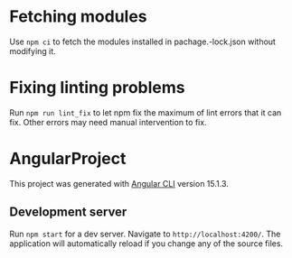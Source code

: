 # Fetching modules
Use ```npm ci```  to fetch the modules installed in pachage.-lock.json without modifying it.

# Fixing linting problems
Run ```npm run lint_fix``` to let npm fix the maximum of lint errors that it can fix. Other errors may need manual intervention to fix.

# AngularProject

This project was generated with [Angular CLI](https://github.com/angular/angular-cli) version 15.1.3.

## Development server

Run `npm start` for a dev server. Navigate to `http://localhost:4200/`. The application will automatically reload if you change any of the source files.
